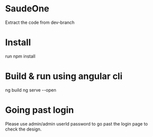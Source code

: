# SaudeOne
Extract the code from dev-branch
# Install
run npm install

# Build & run using angular cli
ng build
ng serve --open

# Going past login
Please use admin/admin userId password to go past the login page to check the design.


